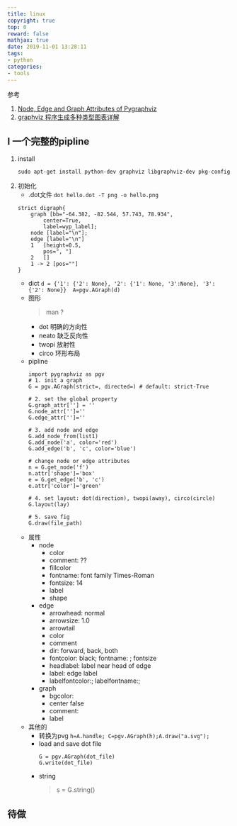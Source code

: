 ```yaml
---
title: linux
copyright: true
top: 0
reward: false
mathjax: true
date: 2019-11-01 13:28:11
tags:
- python
categories:
- tools
---
```


参考
1. [Node, Edge and Graph Attributes of Pygraphviz](http://graphviz.org/doc/info/attrs.html)
2. [graphviz 程序生成多种类型图表详解](https://www.cnblogs.com/liang1101/p/7641984.html)


## I 一个完整的pipline
1. install
    ```
    sudo apt-get install python-dev graphviz libgraphviz-dev pkg-config
    ```
2. 初始化
    - .dot文件 `dot hello.dot -T png -o hello.png`
    ```
    strict digraph{
        graph [bb="-64.382, -82.544, 57.743, 78.934",
            center=True,
            label=wyp_label];
        node [label="\n"];
        edge [label="\n"]
        1   [height=0.5,
            pos=", "]
        2   []
        1 -> 2 [pos=""]
    }
    ```
    - dict `d = {'1': {'2': None}, '2': {'1': None, '3':None}, '3':{'2': None}}  A=pgv.AGraph(d)`
    - 图形
        > man <cmd>?
        - dot 明确的方向性
        - neato 缺乏反向性
        - twopi 放射性
        - circo 环形布局
    - pipline
        ```
        import pygraphviz as pgv
        # 1. init a graph
        G = pgv.AGraph(strict=, directed=) # default: strict-True
        
        # 2. set the global property
        G.graph_attr[''] = ''
        G.node_attr['']=''
        G.edge_attr['']=''

        # 3. add node and edge
        G.add_node_from(list1)
        G.add_node('a', color='red')
        G.add_edge('b', 'c', color='blue')

        # change node or edge attributes
        n = G.get_node('f')
        n.attr['shape']='box'
        e = G.get_edge('b', 'c')
        e.attr['color']='green'

        # 4. set layout: dot(direction), twopi(away), circo(circle)
        G.layout(lay)
        
        # 5. save fig
        G.draw(file_path)
        ```
    - 属性
        - node
            - color
            - comment: ??
            - fillcolor
            - fontname: font family Times-Roman
            - fontsize: 14
            - label
            - shape
        - edge
            - arrowhead: normal
            - arrowsize: 1.0
            - arrowtail
            - color
            - comment
            - dir: forward, back, both
            - fontcolor: black; fontname: ; fontsize
            - headlabel: label near head of edge
            - label: edge label
            - labelfontcolor:; labelfontname:;
        - graph
            - bgcolor: 
            - center false
            - comment: 
            - label
    - 其他的
        - 转换为pvg
            `h=A.handle; C=pgv.AGraph(h);A.draw("a.svg");`
        - load and save dot file
            ```
            G = pgv.AGraph(dot_file)
            G.write(dot_file)
            ```
        - string
            > s = G.string()

## 待做

